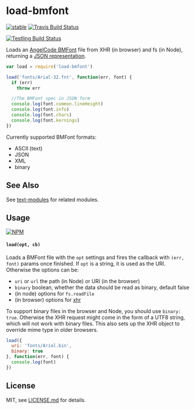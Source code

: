 # load-bmfont

[![stable](http://badges.github.io/stability-badges/dist/stable.svg)](http://github.com/badges/stability-badges)
[![Travis Build Status](https://travis-ci.org/Jam3/load-bmfont.svg?branch=master)](https://travis-ci.org/Jam3/load-bmfont)

[![Testling Build Status](https://ci.testling.com/Jam3/load-bmfont.png)](https://ci.testling.com/Jam3/load-bmfont)

Loads an [AngelCode BMFont](http://www.angelcode.com/products/bmfont/) file from XHR (in browser) and fs (in Node), returning a [JSON representation](json-spec.md).

```js
var load = require('load-bmfont')

load('fonts/Arial-32.fnt', function(err, font) {
  if (err)
    throw err

  //The BMFont spec in JSON form
  console.log(font.common.lineHeight)
  console.log(font.info)
  console.log(font.chars)
  console.log(font.kernings)
})
```

Currently supported BMFont formats:

- ASCII (text)
- JSON
- XML
- binary

## See Also

See [text-modules](https://github.com/mattdesl/text-modules) for related modules.

## Usage

[![NPM](https://nodei.co/npm/load-bmfont.png)](https://www.npmjs.com/package/load-bmfont)

#### `load(opt, cb)`

Loads a BMFont file with the `opt` settings and fires the callback with `(err, font)` params once finished. If `opt` is a string, it is used as the URI. Otherwise the options can be:

- `uri` or `url` the path (in Node) or URI (in the browser)
- `binary` boolean, whether the data should be read as binary, default false
- (in node) options for `fs.readFile`
- (in browser) options for [xhr](https://github.com/Raynos/xhr)

To support binary files in the browser and Node, you should use `binary: true`. Otherwise the XHR request might come in the form of a UTF8 string, which will not work with binary files. This also sets up the XHR object to override mime type in older browsers.

```js
load({
  uri: 'fonts/Arial.bin',
  binary: true
}, function(err, font) {
  console.log(font)
})
```

## License

MIT, see [LICENSE.md](http://github.com/Jam3/load-bmfont/blob/master/LICENSE.md) for details.
